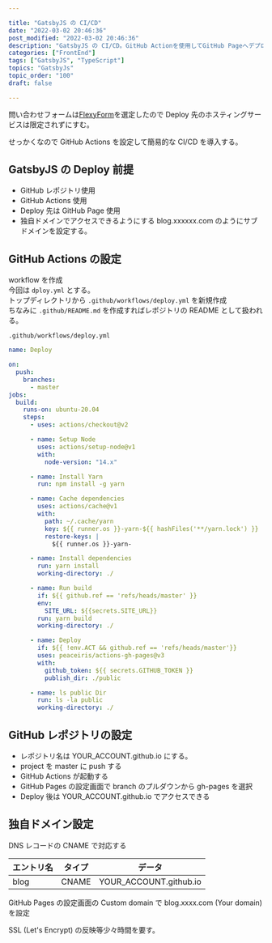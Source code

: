 ```yaml
---

title: "GatsbyJS の CI/CD"
date: "2022-03-02 20:46:36"
post_modified: "2022-03-02 20:46:36"
description: "GatsbyJS の CI/CD。GitHub Actionを使用してGitHub Pageへデプロイ。独自ドメイン設定"
categories: ["FrontEnd"]
tags: ["GatsbyJS", "TypeScript"]
topics: "GatsbyJs"
topic_order: "100"
draft: false

---
```



問い合わせフォームは[FlexyForm](https://www.flexyform.com)を選定したので Deploy 先のホスティングサービスは限定されずにすむ。

せっかくなので GitHub Actions を設定して簡易的な CI/CD を導入する。

## GatsbyJS の Deploy 前提

- GitHub レポジトリ使用
- GitHub Actions 使用
- Deploy 先は GitHub Page 使用
- 独自ドメインでアクセスできるようにする blog.xxxxxx.com のようにサブドメインを設定する。

## GitHub Actions の設定

workflow を作成  
今回は `dploy.yml` とする。  
トップディレクトリから
`.github/workflows/deploy.yml` を新規作成  
ちなみに `.github/README.md` を作成すればレポジトリの README として扱われる。

`.github/workflows/deploy.yml`

```yml
name: Deploy

on:
  push:
    branches:
      - master
jobs:
  build:
    runs-on: ubuntu-20.04
    steps:
      - uses: actions/checkout@v2

      - name: Setup Node
        uses: actions/setup-node@v1
        with:
          node-version: "14.x"

      - name: Install Yarn
        run: npm install -g yarn

      - name: Cache dependencies
        uses: actions/cache@v1
        with:
          path: ~/.cache/yarn
          key: ${{ runner.os }}-yarn-${{ hashFiles('**/yarn.lock') }}
          restore-keys: |
            ${{ runner.os }}-yarn-

      - name: Install dependencies
        run: yarn install
        working-directory: ./

      - name: Run build
        if: ${{ github.ref == 'refs/heads/master' }}
        env:
          SITE_URL: ${{secrets.SITE_URL}}
        run: yarn build
        working-directory: ./

      - name: Deploy
        if: ${{ !env.ACT && github.ref == 'refs/heads/master'}}
        uses: peaceiris/actions-gh-pages@v3
        with:
          github_token: ${{ secrets.GITHUB_TOKEN }}
          publish_dir: ./public

      - name: ls public Dir
        run: ls -la public
        working-directory: ./
```

## GitHub レポジトリの設定

- レポジトリ名は YOUR_ACCOUNT.github.io にする。
- project を master に push する
- GitHub Actions が起動する
- GitHub Pages の設定画面で branch のプルダウンから gh-pages を選択
- Deploy 後は YOUR_ACCOUNT.github.io でアクセスできる

## 独自ドメイン設定

DNS レコードの CNAME で対応する

| エントリ名 | タイプ | データ                 |
| ---------- | ------ | ---------------------- |
| blog       | CNAME  | YOUR_ACCOUNT.github.io |

GitHub Pages の設定画面の Custom domain で blog.xxxx.com (Your domain) を設定

SSL (Let's Encrypt) の反映等少々時間を要す。
